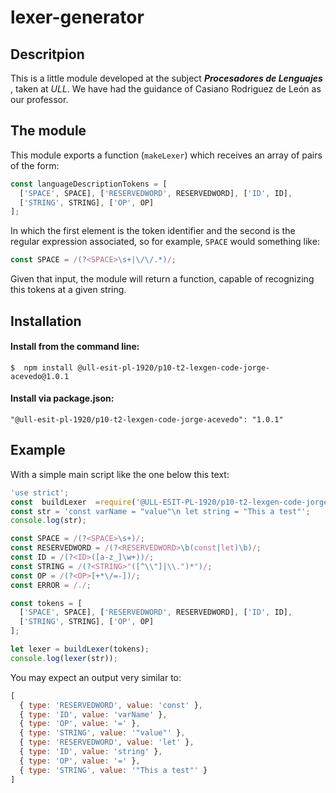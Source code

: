 # lexer-generator
## Descritpion
This is a little module developed at the subject ***Procesadores de Lenguajes*** , taken at *ULL*. 
We have had the guidance of Casiano Rodriguez de León as our professor.
## The module
This module exports a function (`makeLexer`) which receives an array of pairs of the form:
```js
const languageDescriptionTokens = [
  ['SPACE', SPACE], ['RESERVEDWORD', RESERVEDWORD], ['ID', ID],
  ['STRING', STRING], ['OP', OP]
];
```
In which the first element is the token identifier and the second is the regular expression associated, so for example, `SPACE` would something like:
```js
const SPACE = /(?<SPACE>\s+|\/\/.*)/;
```
Given that input, the module will return a function, capable of recognizing this tokens at a given string.
## Installation
#### Install from the command line:

`$  npm install @ull-esit-pl-1920/p10-t2-lexgen-code-jorge-acevedo@1.0.1`

#### Install via package.json:

`"@ull-esit-pl-1920/p10-t2-lexgen-code-jorge-acevedo": "1.0.1"`

## Example
With a simple main script like the one below this text:
```js 
'use strict';
const  buildLexer  =require('@ULL-ESIT-PL-1920/p10-t2-lexgen-code-jorge-acevedo');
const str = 'const varName = "value"\n let string = "This a test"';
console.log(str);

const SPACE = /(?<SPACE>\s+)/;
const RESERVEDWORD = /(?<RESERVEDWORD>\b(const|let)\b)/;
const ID = /(?<ID>([a-z_]\w+))/;
const STRING = /(?<STRING>"([^\\"]|\\.")*")/;
const OP = /(?<OP>[+*\/=-])/;
const ERROR = /./;

const tokens = [
  ['SPACE', SPACE], ['RESERVEDWORD', RESERVEDWORD], ['ID', ID], 
  ['STRING', STRING], ['OP', OP]
];

let lexer = buildLexer(tokens);
console.log(lexer(str));
```
You may expect an output very similar to:
```js
[
  { type: 'RESERVEDWORD', value: 'const' },
  { type: 'ID', value: 'varName' },
  { type: 'OP', value: '=' },
  { type: 'STRING', value: '"value"' },
  { type: 'RESERVEDWORD', value: 'let' },
  { type: 'ID', value: 'string' },
  { type: 'OP', value: '=' },
  { type: 'STRING', value: '"This a test"' }
]
```